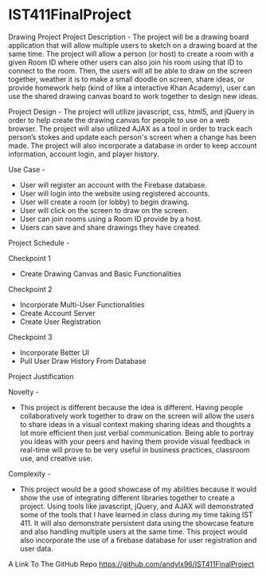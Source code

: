 # IST411FinalProject


Drawing Project
Project Description - The project will be a drawing board application that will allow multiple users to sketch on a drawing board at the same time. The project will allow a person (or host) to create a room with a given Room ID where other users can also join his room using that ID to connect to the room. Then, the users will all be able to draw on the screen together, weather it is to make a small doodle on screen, share ideas, or provide homework help (kind of like a interactive Khan Academy), user can use the shared drawing canvas board to work together to design new ideas.

Project Design - 
The project will utilize javascript, css, html5, and jQuery in order to help create the drawing canvas for people to use on a web browser. The project will also utilized AJAX as a tool in order to track each person’s stokes and update each person's screen when a change has been made. The project will also incorporate a database in order to keep account information, account login, and player history.

Use Case - 
*   User will register an account with the Firebase database.
*   User will login into the website using registered accounts. 
*   User will create a room (or lobby) to begin drawing. 
*   User will click on the screen to draw on the screen. 
*   User can join rooms using a Room ID provide by a host. 
*   Users can save and share drawings they have created.

Project Schedule -

Checkpoint 1
* Create Drawing Canvas and Basic Functionalities

Checkpoint 2 
* Incorporate Multi-User Functionalities
*   Create Account Server 
*   Create User Registration

Checkpoint 3 
* Incorporate Better UI 
* Pull User Draw History From Database

Project Justification 

Novelty -
- This project is different because the idea is different. Having people collaboratively work together to draw on the screen will allow the users to share ideas in a visual context making sharing ideas and thoughts a lot more efficient then just verbal communication. Being able to portray you ideas with your peers and having them provide visual feedback in real-time will prove to be very useful in business practices, classroom use, and creative use. 

Complexity - 
- This project would be a good showcase of my abilities because it would show the use of integrating different libraries together to create a project. Using tools like javascript, jQuery, and AJAX will demonstrated some of the tools that I have learned in class during my time taking IST 411. It will also demonstrate persistent data using the showcase feature and also handling multiple users at the same time. This project would also incorporate the use of a firebase database for user registration and user data.


A Link To The GitHub Repo
https://github.com/andylx96/IST411FinalProject
